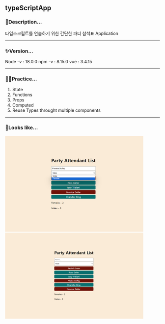 ## typeScriptApp

### 📜Description...

타입스크립트를 연습하기 위한 간단한 파티 참석표 Application

---

### ✨Version...

Node -v : 18.0.0
npm -v : 8.15.0
vue : 3.4.15

---

### 🧑‍💻Practice...
1. State
2. Functions
3. Props
4. Computed
5. Reuse Types throught multiple components

---

### 🥸Looks like...
<img src="https://github.com/kaleb96/typeScriptApp/blob/main/partyAttendant.png" width="450px">
<img src="https://github.com/kaleb96/typeScriptApp/blob/main/partyAttendant2.png" width="450px">
